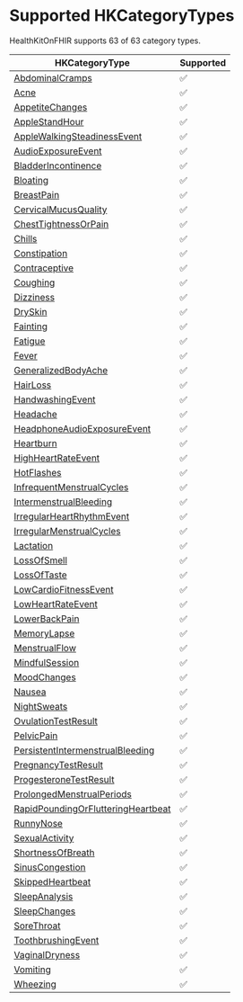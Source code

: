 # Supported HKCategoryTypes

<!--
                  
This source file is part of the HealthKitOnFHIR open source project

SPDX-FileCopyrightText: 2022 Stanford University and the project authors (see CONTRIBUTORS.md)

SPDX-License-Identifier: MIT
             
-->

HealthKitOnFHIR supports 63 of 63 category types.

|HKCategoryType|Supported|
|----|----|
|[AbdominalCramps](https://developer.apple.com/documentation/healthkit/HKCategoryTypeIdentifierAbdominalCramps)|✅|
|[Acne](https://developer.apple.com/documentation/healthkit/HKCategoryTypeIdentifierAcne)|✅|
|[AppetiteChanges](https://developer.apple.com/documentation/healthkit/HKCategoryTypeIdentifierAppetiteChanges)|✅|
|[AppleStandHour](https://developer.apple.com/documentation/healthkit/HKCategoryTypeIdentifierAppleStandHour)|✅|
|[AppleWalkingSteadinessEvent](https://developer.apple.com/documentation/healthkit/HKCategoryTypeIdentifierAppleWalkingSteadinessEvent)|✅|
|[AudioExposureEvent](https://developer.apple.com/documentation/healthkit/HKCategoryTypeIdentifierAudioExposureEvent)|✅|
|[BladderIncontinence](https://developer.apple.com/documentation/healthkit/HKCategoryTypeIdentifierBladderIncontinence)|✅|
|[Bloating](https://developer.apple.com/documentation/healthkit/HKCategoryTypeIdentifierBloating)|✅|
|[BreastPain](https://developer.apple.com/documentation/healthkit/HKCategoryTypeIdentifierBreastPain)|✅|
|[CervicalMucusQuality](https://developer.apple.com/documentation/healthkit/HKCategoryTypeIdentifierCervicalMucusQuality)|✅|
|[ChestTightnessOrPain](https://developer.apple.com/documentation/healthkit/HKCategoryTypeIdentifierChestTightnessOrPain)|✅|
|[Chills](https://developer.apple.com/documentation/healthkit/HKCategoryTypeIdentifierChills)|✅|
|[Constipation](https://developer.apple.com/documentation/healthkit/HKCategoryTypeIdentifierConstipation)|✅|
|[Contraceptive](https://developer.apple.com/documentation/healthkit/HKCategoryTypeIdentifierContraceptive)|✅|
|[Coughing](https://developer.apple.com/documentation/healthkit/HKCategoryTypeIdentifierCoughing)|✅|
|[Dizziness](https://developer.apple.com/documentation/healthkit/HKCategoryTypeIdentifierDizziness)|✅|
|[DrySkin](https://developer.apple.com/documentation/healthkit/HKCategoryTypeIdentifierDrySkin)|✅|
|[Fainting](https://developer.apple.com/documentation/healthkit/HKCategoryTypeIdentifierFainting)|✅|
|[Fatigue](https://developer.apple.com/documentation/healthkit/HKCategoryTypeIdentifierFatigue)|✅|
|[Fever](https://developer.apple.com/documentation/healthkit/HKCategoryTypeIdentifierFever)|✅|
|[GeneralizedBodyAche](https://developer.apple.com/documentation/healthkit/HKCategoryTypeIdentifierGeneralizedBodyAche)|✅|
|[HairLoss](https://developer.apple.com/documentation/healthkit/HKCategoryTypeIdentifierHairLoss)|✅|
|[HandwashingEvent](https://developer.apple.com/documentation/healthkit/HKCategoryTypeIdentifierHandwashingEvent)|✅|
|[Headache](https://developer.apple.com/documentation/healthkit/HKCategoryTypeIdentifierHeadache)|✅|
|[HeadphoneAudioExposureEvent](https://developer.apple.com/documentation/healthkit/HKCategoryTypeIdentifierHeadphoneAudioExposureEvent)|✅|
|[Heartburn](https://developer.apple.com/documentation/healthkit/HKCategoryTypeIdentifierHeartburn)|✅|
|[HighHeartRateEvent](https://developer.apple.com/documentation/healthkit/HKCategoryTypeIdentifierHighHeartRateEvent)|✅|
|[HotFlashes](https://developer.apple.com/documentation/healthkit/HKCategoryTypeIdentifierHotFlashes)|✅|
|[InfrequentMenstrualCycles](https://developer.apple.com/documentation/healthkit/HKCategoryTypeIdentifierInfrequentMenstrualCycles)|✅|
|[IntermenstrualBleeding](https://developer.apple.com/documentation/healthkit/HKCategoryTypeIdentifierIntermenstrualBleeding)|✅|
|[IrregularHeartRhythmEvent](https://developer.apple.com/documentation/healthkit/HKCategoryTypeIdentifierIrregularHeartRhythmEvent)|✅|
|[IrregularMenstrualCycles](https://developer.apple.com/documentation/healthkit/HKCategoryTypeIdentifierIrregularMenstrualCycles)|✅|
|[Lactation](https://developer.apple.com/documentation/healthkit/HKCategoryTypeIdentifierLactation)|✅|
|[LossOfSmell](https://developer.apple.com/documentation/healthkit/HKCategoryTypeIdentifierLossOfSmell)|✅|
|[LossOfTaste](https://developer.apple.com/documentation/healthkit/HKCategoryTypeIdentifierLossOfTaste)|✅|
|[LowCardioFitnessEvent](https://developer.apple.com/documentation/healthkit/HKCategoryTypeIdentifierLowCardioFitnessEvent)|✅|
|[LowHeartRateEvent](https://developer.apple.com/documentation/healthkit/HKCategoryTypeIdentifierLowHeartRateEvent)|✅|
|[LowerBackPain](https://developer.apple.com/documentation/healthkit/HKCategoryTypeIdentifierLowerBackPain)|✅|
|[MemoryLapse](https://developer.apple.com/documentation/healthkit/HKCategoryTypeIdentifierMemoryLapse)|✅|
|[MenstrualFlow](https://developer.apple.com/documentation/healthkit/HKCategoryTypeIdentifierMenstrualFlow)|✅|
|[MindfulSession](https://developer.apple.com/documentation/healthkit/HKCategoryTypeIdentifierMindfulSession)|✅|
|[MoodChanges](https://developer.apple.com/documentation/healthkit/HKCategoryTypeIdentifierMoodChanges)|✅|
|[Nausea](https://developer.apple.com/documentation/healthkit/HKCategoryTypeIdentifierNausea)|✅|
|[NightSweats](https://developer.apple.com/documentation/healthkit/HKCategoryTypeIdentifierNightSweats)|✅|
|[OvulationTestResult](https://developer.apple.com/documentation/healthkit/HKCategoryTypeIdentifierOvulationTestResult)|✅|
|[PelvicPain](https://developer.apple.com/documentation/healthkit/HKCategoryTypeIdentifierPelvicPain)|✅|
|[PersistentIntermenstrualBleeding](https://developer.apple.com/documentation/healthkit/HKCategoryTypeIdentifierPersistentIntermenstrualBleeding)|✅|
|[PregnancyTestResult](https://developer.apple.com/documentation/healthkit/HKCategoryTypeIdentifierPregnancyTestResult)|✅|
|[ProgesteroneTestResult](https://developer.apple.com/documentation/healthkit/HKCategoryTypeIdentifierProgesteroneTestResult)|✅|
|[ProlongedMenstrualPeriods](https://developer.apple.com/documentation/healthkit/HKCategoryTypeIdentifierProlongedMenstrualPeriods)|✅|
|[RapidPoundingOrFlutteringHeartbeat](https://developer.apple.com/documentation/healthkit/HKCategoryTypeIdentifierRapidPoundingOrFlutteringHeartbeat)|✅|
|[RunnyNose](https://developer.apple.com/documentation/healthkit/HKCategoryTypeIdentifierRunnyNose)|✅|
|[SexualActivity](https://developer.apple.com/documentation/healthkit/HKCategoryTypeIdentifierSexualActivity)|✅|
|[ShortnessOfBreath](https://developer.apple.com/documentation/healthkit/HKCategoryTypeIdentifierShortnessOfBreath)|✅|
|[SinusCongestion](https://developer.apple.com/documentation/healthkit/HKCategoryTypeIdentifierSinusCongestion)|✅|
|[SkippedHeartbeat](https://developer.apple.com/documentation/healthkit/HKCategoryTypeIdentifierSkippedHeartbeat)|✅|
|[SleepAnalysis](https://developer.apple.com/documentation/healthkit/HKCategoryTypeIdentifierSleepAnalysis)|✅|
|[SleepChanges](https://developer.apple.com/documentation/healthkit/HKCategoryTypeIdentifierSleepChanges)|✅|
|[SoreThroat](https://developer.apple.com/documentation/healthkit/HKCategoryTypeIdentifierSoreThroat)|✅|
|[ToothbrushingEvent](https://developer.apple.com/documentation/healthkit/HKCategoryTypeIdentifierToothbrushingEvent)|✅|
|[VaginalDryness](https://developer.apple.com/documentation/healthkit/HKCategoryTypeIdentifierVaginalDryness)|✅|
|[Vomiting](https://developer.apple.com/documentation/healthkit/HKCategoryTypeIdentifierVomiting)|✅|
|[Wheezing](https://developer.apple.com/documentation/healthkit/HKCategoryTypeIdentifierWheezing)|✅|
